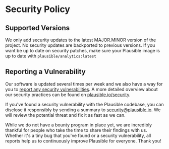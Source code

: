 # Security Policy

## Supported Versions

We only add security updates to the latest MAJOR.MINOR version of the project. No security updates are backported to previous versions. If you
want be up to date on security patches, make sure your Plausible image is up to date with `plausible/analytics:latest`

## Reporting a Vulnerability

Our software is updated several times per week and we also have a way for you to [report any security vulnerabilities](https://plausible.io/vulnerability-disclosure-program). A more detailed overview about our security practices can be found on [plausible.io/security](https://plausible.io/security).

If you've found a security vulnerability with the Plausible codebase, you can disclose it responsibly by sending a summary to security@plausible.io.
We will review the potential threat and fix it as fast as we can.

While we do not have a bounty program in place yet, we are incredibly thankful for people who take the time to share their findings with us. Whether it's a tiny bug that you've found or a security vulnerability, all reports help us to continuously improve Plausible for everyone. Thank you!
